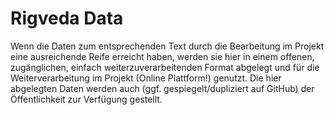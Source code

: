 # Rigveda Data

Wenn die Daten zum entsprechenden Text durch die Bearbeitung im Projekt eine ausreichende Reife erreicht haben, werden sie hier in einem offenen, zugänglichen, einfach weiterzuverarbeitenden Format abgelegt und für die Weiterverarbeitung im Projekt (Online Plattform!) genutzt. Die hier abgelegten Daten werden auch (ggf. gespiegelt/dupliziert auf GitHub) der Öffentlichkeit zur Verfügung gestellt. 
